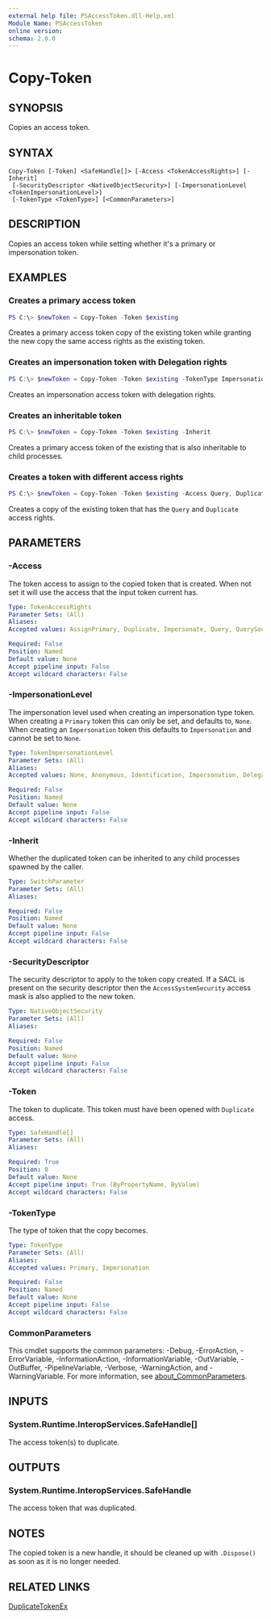 ```yaml
---
external help file: PSAccessToken.dll-Help.xml
Module Name: PSAccessToken
online version:
schema: 2.0.0
---
```


# Copy-Token

## SYNOPSIS
Copies an access token.

## SYNTAX

```
Copy-Token [-Token] <SafeHandle[]> [-Access <TokenAccessRights>] [-Inherit]
 [-SecurityDescriptor <NativeObjectSecurity>] [-ImpersonationLevel <TokenImpersonationLevel>]
 [-TokenType <TokenType>] [<CommonParameters>]
```

## DESCRIPTION
Copies an access token while setting whether it's a primary or impersonation token.

## EXAMPLES

### Creates a primary access token
```powershell
PS C:\> $newToken = Copy-Token -Token $existing
```

Creates a primary access token copy of the existing token while granting the new copy the same access rights as the existing token.

### Creates an impersonation token with Delegation rights
```powershell
PS C:\> $newToken = Copy-Token -Token $existing -TokenType Impersonation -ImpersonationLevel Delegation
```

Creates an impersonation access token with delegation rights.

### Creates an inheritable token
```powershell
PS C:\> $newToken = Copy-Token -Token $existing -Inherit
```

Creates a primary access token of the existing that is also inheritable to child processes.

### Creates a token with different access rights
```powershell
PS C:\> $newToken = Copy-Token -Token $existing -Access Query, Duplicate
```

Creates a copy of the existing token that has the `Query` and `Duplicate` access rights.

## PARAMETERS

### -Access
The token access to assign to the copied token that is created.
When not set it will use the access that the input token current has.

```yaml
Type: TokenAccessRights
Parameter Sets: (All)
Aliases:
Accepted values: AssignPrimary, Duplicate, Impersonate, Query, QuerySource, AdjustPrivileges, AdjustGroups, AdjustDefault, AdjustSessionId, Delete, ReadControl, Execute, Read, Write, WriteDAC, WriteOwner, StandardRightsRequired, AllAccess, AccessSystemSecurity

Required: False
Position: Named
Default value: None
Accept pipeline input: False
Accept wildcard characters: False
```

### -ImpersonationLevel
The impersonation level used when creating an impersonation type token.
When creating a `Primary` token this can only be set, and defaults to, `None`.
When creating an `Impersonation` token this defaults to `Impersonation` and cannot be set to `None`.

```yaml
Type: TokenImpersonationLevel
Parameter Sets: (All)
Aliases:
Accepted values: None, Anonymous, Identification, Impersonation, Delegation

Required: False
Position: Named
Default value: None
Accept pipeline input: False
Accept wildcard characters: False
```

### -Inherit
Whether the duplicated token can be inherited to any child processes spawned by the caller.

```yaml
Type: SwitchParameter
Parameter Sets: (All)
Aliases:

Required: False
Position: Named
Default value: None
Accept pipeline input: False
Accept wildcard characters: False
```

### -SecurityDescriptor
The security descriptor to apply to the token copy created.
If a SACL is present on the security descriptor then the `AccessSystemSecurity` access mask is also applied to the new token.

```yaml
Type: NativeObjectSecurity
Parameter Sets: (All)
Aliases:

Required: False
Position: Named
Default value: None
Accept pipeline input: False
Accept wildcard characters: False
```

### -Token
The token to duplicate.
This token must have been opened with `Duplicate` access.

```yaml
Type: SafeHandle[]
Parameter Sets: (All)
Aliases:

Required: True
Position: 0
Default value: None
Accept pipeline input: True (ByPropertyName, ByValue)
Accept wildcard characters: False
```

### -TokenType
The type of token that the copy becomes.

```yaml
Type: TokenType
Parameter Sets: (All)
Aliases:
Accepted values: Primary, Impersonation

Required: False
Position: Named
Default value: None
Accept pipeline input: False
Accept wildcard characters: False
```

### CommonParameters
This cmdlet supports the common parameters: -Debug, -ErrorAction, -ErrorVariable, -InformationAction, -InformationVariable, -OutVariable, -OutBuffer, -PipelineVariable, -Verbose, -WarningAction, and -WarningVariable. For more information, see [about_CommonParameters](http://go.microsoft.com/fwlink/?LinkID=113216).

## INPUTS

### System.Runtime.InteropServices.SafeHandle[]
The access token(s) to duplicate.

## OUTPUTS

### System.Runtime.InteropServices.SafeHandle
The access token that was duplicated.


## NOTES
The copied token is a new handle, it should be cleaned up with `.Dispose()` as soon as it is no longer needed.

## RELATED LINKS

[DuplicateTokenEx](https://docs.microsoft.com/en-us/windows/win32/api/securitybaseapi/nf-securitybaseapi-duplicatetokenex)
